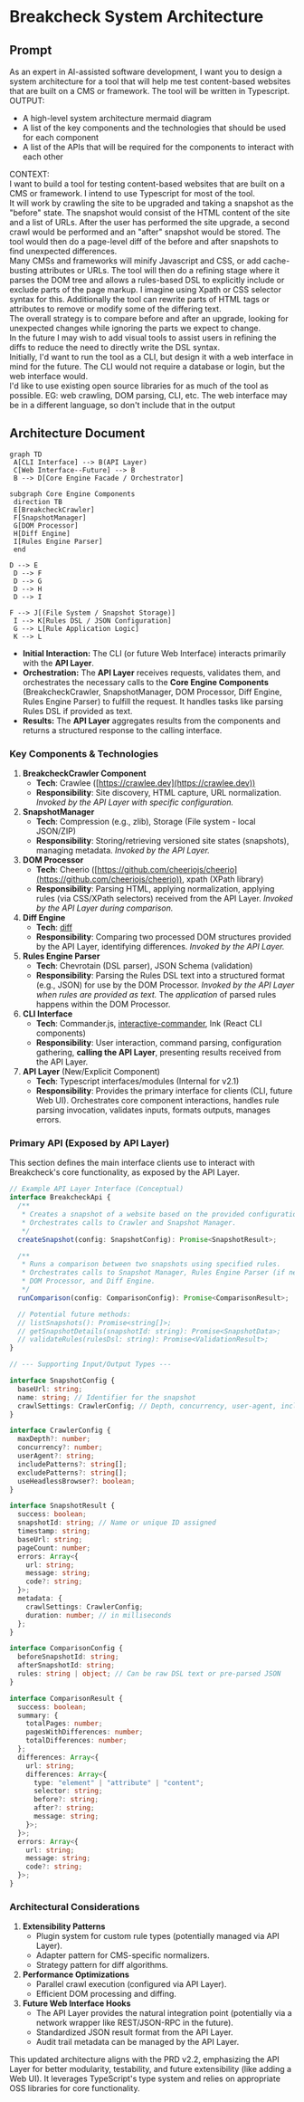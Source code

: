 # **Breakcheck System Architecture**

## **Prompt**

As an expert in AI-assisted software development, I want you to design a system architecture for a tool that will help me test content-based websites that are built on a CMS or framework. The tool will be written in Typescript.  
OUTPUT:

- A high-level system architecture mermaid diagram
- A list of the key components and the technologies that should be used for each component
- A list of the APIs that will be required for the components to interact with each other

CONTEXT:  
I want to build a tool for testing content-based websites that are built on a CMS or framework. I intend to use Typescript for most of the tool.  
It will work by crawling the site to be upgraded and taking a snapshot as the "before" state. The snapshot would consist of the HTML content of the site and a list of URLs. After the user has performed the site upgrade, a second crawl would be performed and an "after" snapshot would be stored. The tool would then do a page-level diff of the before and after snapshots to find unexpected differences.  
Many CMSs and frameworks will minify Javascript and CSS, or add cache-busting attributes or URLs. The tool will then do a refining stage where it parses the DOM tree and allows a rules-based DSL to explicitly include or exclude parts of the page markup. I imagine using Xpath or CSS selector syntax for this. Additionally the tool can rewrite parts of HTML tags or attributes to remove or modify some of the differing text.  
The overall strategy is to compare before and after an upgrade, looking for unexpected changes while ignoring the parts we expect to change.  
In the future I may wish to add visual tools to assist users in refining the diffs to reduce the need to directly write the DSL syntax.  
Initially, I'd want to run the tool as a CLI, but design it with a web interface in mind for the future. The CLI would not require a database or login, but the web interface would.  
I'd like to use existing open source libraries for as much of the tool as possible. EG: web crawling, DOM parsing, CLI, etc. The web interface may be in a different language, so don't include that in the output

## **Architecture Document**

```mermaid
graph TD
 A[CLI Interface] --> B(API Layer)
 C[Web Interface--Future] --> B
 B --> D[Core Engine Facade / Orchestrator]

subgraph Core Engine Components
 direction TB
 E[BreakcheckCrawler]
 F[SnapshotManager]
 G[DOM Processor]
 H[Diff Engine]
 I[Rules Engine Parser]
 end

D --> E
 D --> F
 D --> G
 D --> H
 D --> I

F --> J[(File System / Snapshot Storage)]
 I --> K[Rules DSL / JSON Configuration]
 G --> L[Rule Application Logic]
 K --> L
```

- **Initial Interaction:** The CLI (or future Web Interface) interacts primarily with the **API Layer**.
- **Orchestration:** The **API Layer** receives requests, validates them, and orchestrates the necessary calls to the **Core Engine Components** (BreakcheckCrawler, SnapshotManager, DOM Processor, Diff Engine, Rules Engine Parser) to fulfill the request. It handles tasks like parsing Rules DSL if provided as text.
- **Results:** The **API Layer** aggregates results from the components and returns a structured response to the calling interface.

### **Key Components & Technologies**

1. **BreakcheckCrawler Component**
   - **Tech**: Crawlee ([https://crawlee.dev](https://crawlee.dev))
   - **Responsibility**: Site discovery, HTML capture, URL normalization. _Invoked by the API Layer with specific configuration._
2. **SnapshotManager**
   - **Tech**: Compression (e.g., zlib), Storage (File system - local JSON/ZIP)
   - **Responsibility**: Storing/retrieving versioned site states (snapshots), managing metadata. _Invoked by the API Layer._
3. **DOM Processor**
   - **Tech**: Cheerio ([https://github.com/cheeriojs/cheerio](https://github.com/cheeriojs/cheerio)), xpath (XPath library)
   - **Responsibility**: Parsing HTML, applying normalization, applying rules (via CSS/XPath selectors) received from the API Layer. _Invoked by the API Layer during comparison._
4. **Diff Engine**
   - **Tech**: [diff](https://github.com/kpdecker/jsdiff)
   - **Responsibility**: Comparing two processed DOM structures provided by the API Layer, identifying differences. _Invoked by the API Layer._
5. **Rules Engine Parser**
   - **Tech**: Chevrotain (DSL parser), JSON Schema (validation)
   - **Responsibility**: Parsing the Rules DSL text into a structured format (e.g., JSON) for use by the DOM Processor. _Invoked by the API Layer when rules are provided as text._ The _application_ of parsed rules happens within the DOM Processor.
6. **CLI Interface**
   - **Tech**: Commander.js, [interactive-commander](https://github.com/fardjad/node-interactive-commander), Ink (React CLI components)
   - **Responsibility**: User interaction, command parsing, configuration gathering, **calling the API Layer**, presenting results received from the API Layer.
7. **API Layer** (New/Explicit Component)
   - **Tech**: Typescript interfaces/modules (Internal for v2.1)
   - **Responsibility**: Provides the primary interface for clients (CLI, future Web UI). Orchestrates core component interactions, handles rule parsing invocation, validates inputs, formats outputs, manages errors.

### **Primary API (Exposed by API Layer)**

This section defines the main interface clients use to interact with Breakcheck's core functionality, as exposed by the API Layer.

```typescript
// Example API Layer Interface (Conceptual)
interface BreakcheckApi {
  /**
   * Creates a snapshot of a website based on the provided configuration.
   * Orchestrates calls to Crawler and Snapshot Manager.
   */
  createSnapshot(config: SnapshotConfig): Promise<SnapshotResult>;

  /**
   * Runs a comparison between two snapshots using specified rules.
   * Orchestrates calls to Snapshot Manager, Rules Engine Parser (if needed),
   * DOM Processor, and Diff Engine.
   */
  runComparison(config: ComparisonConfig): Promise<ComparisonResult>;

  // Potential future methods:
  // listSnapshots(): Promise<string[]>;
  // getSnapshotDetails(snapshotId: string): Promise<SnapshotData>;
  // validateRules(rulesDsl: string): Promise<ValidationResult>;
}

// --- Supporting Input/Output Types ---

interface SnapshotConfig {
  baseUrl: string;
  name: string; // Identifier for the snapshot
  crawlSettings: CrawlerConfig; // Depth, concurrency, user-agent, include/exclude patterns etc.
}

interface CrawlerConfig {
  maxDepth?: number;
  concurrency?: number;
  userAgent?: string;
  includePatterns?: string[];
  excludePatterns?: string[];
  useHeadlessBrowser?: boolean;
}

interface SnapshotResult {
  success: boolean;
  snapshotId: string; // Name or unique ID assigned
  timestamp: string;
  baseUrl: string;
  pageCount: number;
  errors: Array<{
    url: string;
    message: string;
    code?: string;
  }>;
  metadata: {
    crawlSettings: CrawlerConfig;
    duration: number; // in milliseconds
  };
}

interface ComparisonConfig {
  beforeSnapshotId: string;
  afterSnapshotId: string;
  rules: string | object; // Can be raw DSL text or pre-parsed JSON
}

interface ComparisonResult {
  success: boolean;
  summary: {
    totalPages: number;
    pagesWithDifferences: number;
    totalDifferences: number;
  };
  differences: Array<{
    url: string;
    differences: Array<{
      type: "element" | "attribute" | "content";
      selector: string;
      before?: string;
      after?: string;
      message: string;
    }>;
  }>;
  errors: Array<{
    url: string;
    message: string;
    code?: string;
  }>;
}
```

### **Architectural Considerations**

1. **Extensibility Patterns**
   - Plugin system for custom rule types (potentially managed via API Layer).
   - Adapter pattern for CMS-specific normalizers.
   - Strategy pattern for diff algorithms.
2. **Performance Optimizations**
   - Parallel crawl execution (configured via API Layer).
   - Efficient DOM processing and diffing.
3. **Future Web Interface Hooks**
   - The API Layer provides the natural integration point (potentially via a network wrapper like REST/JSON-RPC in the future).
   - Standardized JSON result format from the API Layer.
   - Audit trail metadata can be managed by the API Layer.

This updated architecture aligns with the PRD v2.2, emphasizing the API Layer for better modularity, testability, and future extensibility (like adding a Web UI). It leverages TypeScript's type system and relies on appropriate OSS libraries for core functionality.
